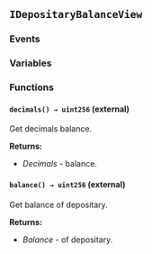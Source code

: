 ## `IDepositaryBalanceView`





### Events

### Variables

### Functions
#### `decimals() → uint256` (external)

Get decimals balance.




**Returns:**
- *Decimals* - balance.

#### `balance() → uint256` (external)

Get balance of depositary.




**Returns:**
- *Balance* - of depositary.

